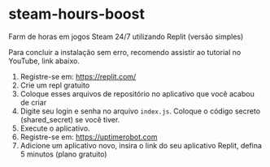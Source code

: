# steam-hours-boost
Farm de horas em jogos Steam 24/7 utilizando Replit (versão simples)

Para concluir a instalação sem erro, recomendo assistir ao tutorial no YouTube, link abaixo.

1. Registre-se em: https://replit.com/
2. Crie um repl gratuito
3. Coloque esses arquivos de repositório no aplicativo que você acabou de criar
4. Digite seu login e senha no arquivo `index.js`. Coloque o código secreto (shared_secret) se você tiver.
5. Execute o aplicativo.
6. Registre-se em: https://uptimerobot.com
7. Adicione um aplicativo novo, insira o link do seu aplicativo Replit, defina 5 minutos (plano gratuito)

